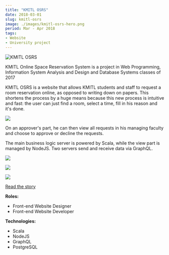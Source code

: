 ```yaml
---
title: "KMITL OSRS"
date: 2018-03-01
slug: kmitl-osrs
image: ./images/kmitl-osrs-hero.png
period: Mar - Apr 2018
tags:
- Website
- University project
---
```


![KMITL OSRS](./images/kmitl-osrs-hero.png)

KMITL Online Space Reservation System is a project in Web Programming,
Information System Analysis and Design and Database Systems classes of 2017

KMITL OSRS is a website that allows KMITL students and staff to request a room reservation online,
as opposed to writing down on papers.
This shortens the process by a huge means because this new process is intuitive and fast:
the user can just find a room, select a time, fill in his reason and it's done.

![](./images/home.png)

On an approver's part, he can then view all requests in his managing faculty and choose to approve or decline the requests.

The main business logic server is powered by Scala, while the view part is managed by NodeJS. Two servers send and receive data via GraphQL.

![](./images/single.jpg)

![](./images/requests.png)

![](./images/approval.png)

<div class="buttons">
<a href="https://blog.zartre.com/2018/kmitl-osrs/" class="button">Read the story</a>
</div>

**Roles:**
- Front-end Website Designer
- Front-end Website Developer

**Technologies:**
- Scala
- NodeJS
- GraphQL
- PostgreSQL
